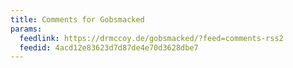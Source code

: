 ```yaml
---
title: Comments for Gobsmacked
params:
  feedlink: https://drmccoy.de/gobsmacked/?feed=comments-rss2
  feedid: 4acd12e83623d7d87de4e70d3628dbe7
---
```

